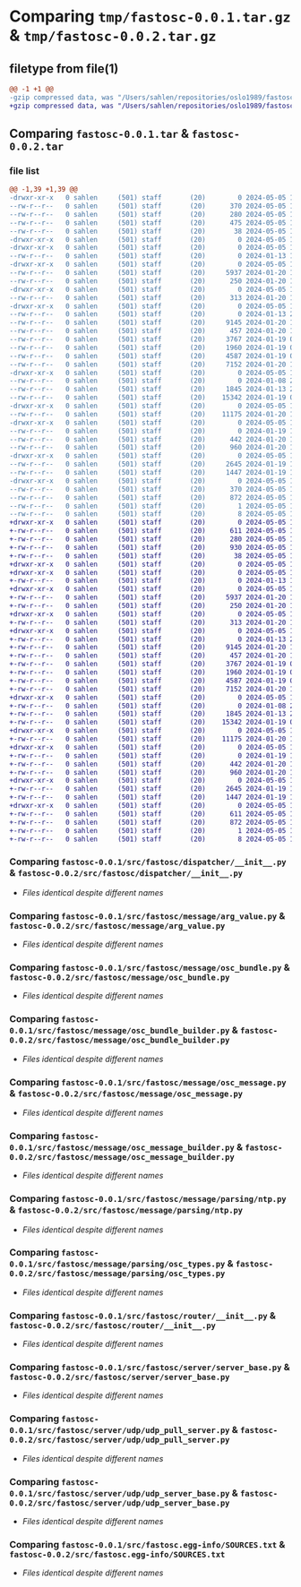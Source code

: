 # Comparing `tmp/fastosc-0.0.1.tar.gz` & `tmp/fastosc-0.0.2.tar.gz`

## filetype from file(1)

```diff
@@ -1 +1 @@
-gzip compressed data, was "/Users/sahlen/repositories/oslo1989/fastosc/dist/.tmp-2yucp96h/fastosc-0.0.1.tar", last modified: Sun May  5 13:24:40 2024, max compression
+gzip compressed data, was "/Users/sahlen/repositories/oslo1989/fastosc/dist/.tmp-kd_1fa88/fastosc-0.0.2.tar", last modified: Sun May  5 14:24:01 2024, max compression
```

## Comparing `fastosc-0.0.1.tar` & `fastosc-0.0.2.tar`

### file list

```diff
@@ -1,39 +1,39 @@
-drwxr-xr-x   0 sahlen     (501) staff       (20)        0 2024-05-05 13:24:40.000000 fastosc-0.0.1/
--rw-r--r--   0 sahlen     (501) staff       (20)      370 2024-05-05 13:24:40.000000 fastosc-0.0.1/PKG-INFO
--rw-r--r--   0 sahlen     (501) staff       (20)      280 2024-05-05 12:26:24.000000 fastosc-0.0.1/README.md
--rw-r--r--   0 sahlen     (501) staff       (20)      475 2024-05-05 12:22:42.000000 fastosc-0.0.1/pyproject.toml
--rw-r--r--   0 sahlen     (501) staff       (20)       38 2024-05-05 13:24:40.000000 fastosc-0.0.1/setup.cfg
-drwxr-xr-x   0 sahlen     (501) staff       (20)        0 2024-05-05 13:24:40.000000 fastosc-0.0.1/src/
-drwxr-xr-x   0 sahlen     (501) staff       (20)        0 2024-05-05 13:24:40.000000 fastosc-0.0.1/src/fastosc/
--rw-r--r--   0 sahlen     (501) staff       (20)        0 2024-01-13 16:36:43.000000 fastosc-0.0.1/src/fastosc/__init__.py
-drwxr-xr-x   0 sahlen     (501) staff       (20)        0 2024-05-05 13:24:40.000000 fastosc-0.0.1/src/fastosc/dispatcher/
--rw-r--r--   0 sahlen     (501) staff       (20)     5937 2024-01-20 18:59:40.000000 fastosc-0.0.1/src/fastosc/dispatcher/__init__.py
--rw-r--r--   0 sahlen     (501) staff       (20)      250 2024-01-20 18:33:22.000000 fastosc-0.0.1/src/fastosc/dispatcher/handler.py
-drwxr-xr-x   0 sahlen     (501) staff       (20)        0 2024-05-05 13:24:40.000000 fastosc-0.0.1/src/fastosc/docs/
--rw-r--r--   0 sahlen     (501) staff       (20)      313 2024-01-20 18:35:02.000000 fastosc-0.0.1/src/fastosc/docs/__init__.py
-drwxr-xr-x   0 sahlen     (501) staff       (20)        0 2024-05-05 13:24:40.000000 fastosc-0.0.1/src/fastosc/message/
--rw-r--r--   0 sahlen     (501) staff       (20)        0 2024-01-13 21:23:05.000000 fastosc-0.0.1/src/fastosc/message/__init__.py
--rw-r--r--   0 sahlen     (501) staff       (20)     9145 2024-01-20 16:18:06.000000 fastosc-0.0.1/src/fastosc/message/arg_value.py
--rw-r--r--   0 sahlen     (501) staff       (20)      457 2024-01-20 16:19:12.000000 fastosc-0.0.1/src/fastosc/message/convert.py
--rw-r--r--   0 sahlen     (501) staff       (20)     3767 2024-01-19 08:45:29.000000 fastosc-0.0.1/src/fastosc/message/osc_bundle.py
--rw-r--r--   0 sahlen     (501) staff       (20)     1960 2024-01-19 08:45:18.000000 fastosc-0.0.1/src/fastosc/message/osc_bundle_builder.py
--rw-r--r--   0 sahlen     (501) staff       (20)     4587 2024-01-19 08:44:11.000000 fastosc-0.0.1/src/fastosc/message/osc_message.py
--rw-r--r--   0 sahlen     (501) staff       (20)     7152 2024-01-20 19:54:40.000000 fastosc-0.0.1/src/fastosc/message/osc_message_builder.py
-drwxr-xr-x   0 sahlen     (501) staff       (20)        0 2024-05-05 13:24:40.000000 fastosc-0.0.1/src/fastosc/message/parsing/
--rw-r--r--   0 sahlen     (501) staff       (20)        0 2024-01-08 21:16:09.000000 fastosc-0.0.1/src/fastosc/message/parsing/__init__.py
--rw-r--r--   0 sahlen     (501) staff       (20)     1845 2024-01-13 21:33:36.000000 fastosc-0.0.1/src/fastosc/message/parsing/ntp.py
--rw-r--r--   0 sahlen     (501) staff       (20)    15342 2024-01-19 07:40:48.000000 fastosc-0.0.1/src/fastosc/message/parsing/osc_types.py
-drwxr-xr-x   0 sahlen     (501) staff       (20)        0 2024-05-05 13:24:40.000000 fastosc-0.0.1/src/fastosc/router/
--rw-r--r--   0 sahlen     (501) staff       (20)    11175 2024-01-20 19:00:31.000000 fastosc-0.0.1/src/fastosc/router/__init__.py
-drwxr-xr-x   0 sahlen     (501) staff       (20)        0 2024-05-05 13:24:40.000000 fastosc-0.0.1/src/fastosc/server/
--rw-r--r--   0 sahlen     (501) staff       (20)        0 2024-01-19 10:51:55.000000 fastosc-0.0.1/src/fastosc/server/__init__.py
--rw-r--r--   0 sahlen     (501) staff       (20)      442 2024-01-20 10:37:22.000000 fastosc-0.0.1/src/fastosc/server/dispatcher_server.py
--rw-r--r--   0 sahlen     (501) staff       (20)      960 2024-01-20 10:37:22.000000 fastosc-0.0.1/src/fastosc/server/server_base.py
-drwxr-xr-x   0 sahlen     (501) staff       (20)        0 2024-05-05 13:24:40.000000 fastosc-0.0.1/src/fastosc/server/udp/
--rw-r--r--   0 sahlen     (501) staff       (20)     2645 2024-01-19 13:17:58.000000 fastosc-0.0.1/src/fastosc/server/udp/udp_pull_server.py
--rw-r--r--   0 sahlen     (501) staff       (20)     1447 2024-01-19 14:04:48.000000 fastosc-0.0.1/src/fastosc/server/udp/udp_server_base.py
-drwxr-xr-x   0 sahlen     (501) staff       (20)        0 2024-05-05 13:24:40.000000 fastosc-0.0.1/src/fastosc.egg-info/
--rw-r--r--   0 sahlen     (501) staff       (20)      370 2024-05-05 13:24:40.000000 fastosc-0.0.1/src/fastosc.egg-info/PKG-INFO
--rw-r--r--   0 sahlen     (501) staff       (20)      872 2024-05-05 13:24:40.000000 fastosc-0.0.1/src/fastosc.egg-info/SOURCES.txt
--rw-r--r--   0 sahlen     (501) staff       (20)        1 2024-05-05 13:24:40.000000 fastosc-0.0.1/src/fastosc.egg-info/dependency_links.txt
--rw-r--r--   0 sahlen     (501) staff       (20)        8 2024-05-05 13:24:40.000000 fastosc-0.0.1/src/fastosc.egg-info/top_level.txt
+drwxr-xr-x   0 sahlen     (501) staff       (20)        0 2024-05-05 14:24:01.000000 fastosc-0.0.2/
+-rw-r--r--   0 sahlen     (501) staff       (20)      611 2024-05-05 14:24:01.000000 fastosc-0.0.2/PKG-INFO
+-rw-r--r--   0 sahlen     (501) staff       (20)      280 2024-05-05 12:26:24.000000 fastosc-0.0.2/README.md
+-rw-r--r--   0 sahlen     (501) staff       (20)      930 2024-05-05 14:14:28.000000 fastosc-0.0.2/pyproject.toml
+-rw-r--r--   0 sahlen     (501) staff       (20)       38 2024-05-05 14:24:01.000000 fastosc-0.0.2/setup.cfg
+drwxr-xr-x   0 sahlen     (501) staff       (20)        0 2024-05-05 14:24:01.000000 fastosc-0.0.2/src/
+drwxr-xr-x   0 sahlen     (501) staff       (20)        0 2024-05-05 14:24:01.000000 fastosc-0.0.2/src/fastosc/
+-rw-r--r--   0 sahlen     (501) staff       (20)        0 2024-01-13 16:36:43.000000 fastosc-0.0.2/src/fastosc/__init__.py
+drwxr-xr-x   0 sahlen     (501) staff       (20)        0 2024-05-05 14:24:01.000000 fastosc-0.0.2/src/fastosc/dispatcher/
+-rw-r--r--   0 sahlen     (501) staff       (20)     5937 2024-01-20 18:59:40.000000 fastosc-0.0.2/src/fastosc/dispatcher/__init__.py
+-rw-r--r--   0 sahlen     (501) staff       (20)      250 2024-01-20 18:33:22.000000 fastosc-0.0.2/src/fastosc/dispatcher/handler.py
+drwxr-xr-x   0 sahlen     (501) staff       (20)        0 2024-05-05 14:24:01.000000 fastosc-0.0.2/src/fastosc/docs/
+-rw-r--r--   0 sahlen     (501) staff       (20)      313 2024-01-20 18:35:02.000000 fastosc-0.0.2/src/fastosc/docs/__init__.py
+drwxr-xr-x   0 sahlen     (501) staff       (20)        0 2024-05-05 14:24:01.000000 fastosc-0.0.2/src/fastosc/message/
+-rw-r--r--   0 sahlen     (501) staff       (20)        0 2024-01-13 21:23:05.000000 fastosc-0.0.2/src/fastosc/message/__init__.py
+-rw-r--r--   0 sahlen     (501) staff       (20)     9145 2024-01-20 16:18:06.000000 fastosc-0.0.2/src/fastosc/message/arg_value.py
+-rw-r--r--   0 sahlen     (501) staff       (20)      457 2024-01-20 16:19:12.000000 fastosc-0.0.2/src/fastosc/message/convert.py
+-rw-r--r--   0 sahlen     (501) staff       (20)     3767 2024-01-19 08:45:29.000000 fastosc-0.0.2/src/fastosc/message/osc_bundle.py
+-rw-r--r--   0 sahlen     (501) staff       (20)     1960 2024-01-19 08:45:18.000000 fastosc-0.0.2/src/fastosc/message/osc_bundle_builder.py
+-rw-r--r--   0 sahlen     (501) staff       (20)     4587 2024-01-19 08:44:11.000000 fastosc-0.0.2/src/fastosc/message/osc_message.py
+-rw-r--r--   0 sahlen     (501) staff       (20)     7152 2024-01-20 19:54:40.000000 fastosc-0.0.2/src/fastosc/message/osc_message_builder.py
+drwxr-xr-x   0 sahlen     (501) staff       (20)        0 2024-05-05 14:24:01.000000 fastosc-0.0.2/src/fastosc/message/parsing/
+-rw-r--r--   0 sahlen     (501) staff       (20)        0 2024-01-08 21:16:09.000000 fastosc-0.0.2/src/fastosc/message/parsing/__init__.py
+-rw-r--r--   0 sahlen     (501) staff       (20)     1845 2024-01-13 21:33:36.000000 fastosc-0.0.2/src/fastosc/message/parsing/ntp.py
+-rw-r--r--   0 sahlen     (501) staff       (20)    15342 2024-01-19 07:40:48.000000 fastosc-0.0.2/src/fastosc/message/parsing/osc_types.py
+drwxr-xr-x   0 sahlen     (501) staff       (20)        0 2024-05-05 14:24:01.000000 fastosc-0.0.2/src/fastosc/router/
+-rw-r--r--   0 sahlen     (501) staff       (20)    11175 2024-01-20 19:00:31.000000 fastosc-0.0.2/src/fastosc/router/__init__.py
+drwxr-xr-x   0 sahlen     (501) staff       (20)        0 2024-05-05 14:24:01.000000 fastosc-0.0.2/src/fastosc/server/
+-rw-r--r--   0 sahlen     (501) staff       (20)        0 2024-01-19 10:51:55.000000 fastosc-0.0.2/src/fastosc/server/__init__.py
+-rw-r--r--   0 sahlen     (501) staff       (20)      442 2024-01-20 10:37:22.000000 fastosc-0.0.2/src/fastosc/server/dispatcher_server.py
+-rw-r--r--   0 sahlen     (501) staff       (20)      960 2024-01-20 10:37:22.000000 fastosc-0.0.2/src/fastosc/server/server_base.py
+drwxr-xr-x   0 sahlen     (501) staff       (20)        0 2024-05-05 14:24:01.000000 fastosc-0.0.2/src/fastosc/server/udp/
+-rw-r--r--   0 sahlen     (501) staff       (20)     2645 2024-01-19 13:17:58.000000 fastosc-0.0.2/src/fastosc/server/udp/udp_pull_server.py
+-rw-r--r--   0 sahlen     (501) staff       (20)     1447 2024-01-19 14:04:48.000000 fastosc-0.0.2/src/fastosc/server/udp/udp_server_base.py
+drwxr-xr-x   0 sahlen     (501) staff       (20)        0 2024-05-05 14:24:01.000000 fastosc-0.0.2/src/fastosc.egg-info/
+-rw-r--r--   0 sahlen     (501) staff       (20)      611 2024-05-05 14:24:01.000000 fastosc-0.0.2/src/fastosc.egg-info/PKG-INFO
+-rw-r--r--   0 sahlen     (501) staff       (20)      872 2024-05-05 14:24:01.000000 fastosc-0.0.2/src/fastosc.egg-info/SOURCES.txt
+-rw-r--r--   0 sahlen     (501) staff       (20)        1 2024-05-05 14:24:01.000000 fastosc-0.0.2/src/fastosc.egg-info/dependency_links.txt
+-rw-r--r--   0 sahlen     (501) staff       (20)        8 2024-05-05 14:24:01.000000 fastosc-0.0.2/src/fastosc.egg-info/top_level.txt
```

### Comparing `fastosc-0.0.1/src/fastosc/dispatcher/__init__.py` & `fastosc-0.0.2/src/fastosc/dispatcher/__init__.py`

 * *Files identical despite different names*

### Comparing `fastosc-0.0.1/src/fastosc/message/arg_value.py` & `fastosc-0.0.2/src/fastosc/message/arg_value.py`

 * *Files identical despite different names*

### Comparing `fastosc-0.0.1/src/fastosc/message/osc_bundle.py` & `fastosc-0.0.2/src/fastosc/message/osc_bundle.py`

 * *Files identical despite different names*

### Comparing `fastosc-0.0.1/src/fastosc/message/osc_bundle_builder.py` & `fastosc-0.0.2/src/fastosc/message/osc_bundle_builder.py`

 * *Files identical despite different names*

### Comparing `fastosc-0.0.1/src/fastosc/message/osc_message.py` & `fastosc-0.0.2/src/fastosc/message/osc_message.py`

 * *Files identical despite different names*

### Comparing `fastosc-0.0.1/src/fastosc/message/osc_message_builder.py` & `fastosc-0.0.2/src/fastosc/message/osc_message_builder.py`

 * *Files identical despite different names*

### Comparing `fastosc-0.0.1/src/fastosc/message/parsing/ntp.py` & `fastosc-0.0.2/src/fastosc/message/parsing/ntp.py`

 * *Files identical despite different names*

### Comparing `fastosc-0.0.1/src/fastosc/message/parsing/osc_types.py` & `fastosc-0.0.2/src/fastosc/message/parsing/osc_types.py`

 * *Files identical despite different names*

### Comparing `fastosc-0.0.1/src/fastosc/router/__init__.py` & `fastosc-0.0.2/src/fastosc/router/__init__.py`

 * *Files identical despite different names*

### Comparing `fastosc-0.0.1/src/fastosc/server/server_base.py` & `fastosc-0.0.2/src/fastosc/server/server_base.py`

 * *Files identical despite different names*

### Comparing `fastosc-0.0.1/src/fastosc/server/udp/udp_pull_server.py` & `fastosc-0.0.2/src/fastosc/server/udp/udp_pull_server.py`

 * *Files identical despite different names*

### Comparing `fastosc-0.0.1/src/fastosc/server/udp/udp_server_base.py` & `fastosc-0.0.2/src/fastosc/server/udp/udp_server_base.py`

 * *Files identical despite different names*

### Comparing `fastosc-0.0.1/src/fastosc.egg-info/SOURCES.txt` & `fastosc-0.0.2/src/fastosc.egg-info/SOURCES.txt`

 * *Files identical despite different names*

